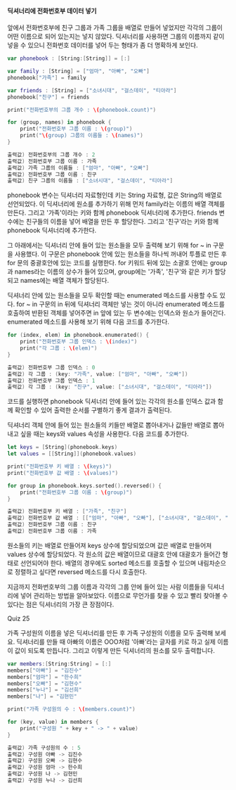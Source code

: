 #### 딕셔너리에 전화번호부 데이터 넣기

앞에서 전화번호부에 친구 그룹과 가족 그룹을 배열로 만들어 넣었지만 각각의 그룹이 어떤 이름으로 되어 있는지는 넣지 않았다.
딕셔너리를 사용하면 그룹의 이름까지 같이 넣을 수 있으니 전화번호 데이터를 넣어 두는 형태가 좀 더 명확하게 보인다.
```swift
var phonebook : [String:[String]] = [:]

var family : [String] = ["엄마", "아빠", "오빠"]
phonebook["가족"] = family

var friends : [String] = ["소녀시대", "걸스데이", "티아라"]
phonebook["친구"] = friends

print("전화번호부의 그룹 개수 : \(phonebook.count)")

for (group, names) in phonebook {
    print("전화번호부 그룹 이름 : \(group)")
    print("\(group) 그룹의 이름들 : \(names)")
}

출력값) 전화번호부의 그룹 개수 : 2
출력값) 전화번호부 그룹 이름 : 가족
출력값) 가족 그룹의 이름들 : ["엄마", "아빠", "오빠"]
출력값) 전화번호부 그룹 이름 : 친구
출력값) 친구 그룹의 이름들 : ["소녀시대", "걸스데이", "티아라"]
```
phonebook 변수는 딕셔너리 자료형인데 키는 String 자료형, 값은 String의 배열로 선언되었다. 이 딕셔너리에 원소를 추가하기 위해 먼저 family라는 이름의 배열 객체를 만든다.
그리고 '가족'이라는 키와 함께 phonebook 딕셔너리에 추가한다. friends 변수에는 친구들의 이름을 넣어 배열을 만든 후 할당한다. 그리고 '친구'라는 키와 함께 phonebook 딕셔너리에 추가한다.

그 아래에서는 딕셔너리 안에 들어 있는 원소들을 모두 출력해 보기 위해 for ~ in 구문을 사용했다. 이 구문은 phonebook 안에 있는 원소들을 하나씩 꺼내어 투플로 만든 후 for 문의 중괄호안에 있는 코드를 실행한다.
for 키워드 뒤에 있는 소괄호 안에는 group과 names라는 이름의 상수가 들어 있으며, group에는 '가족', '친구'와 같은 키가 할당되고 names에는 배열 객체가 할당된다.

딕셔너리 안에 있는 원소들을 모두 확인할 때는 enumerated 메소드를 사용할 수도 있다.
for ~ in 구문의 in 뒤에 딕셔너리 객체만 넣는 것이 아니라 enumerated 메소드를 호출하여 반환된 객체를 넣어주면 in 앞에 있는 두 변수에는 인덱스와 원소가 들어간다.
enumerated 메소드를 사용해 보기 위해 다음 코드를 추가한다.
```swift
for (index, elem) in phonebook.enumerated() {
    print("전화번호부 그룹 인덱스 : \(index)")
    print("각 그룹 : \(elem)")
}

출력값) 전화번호부 그룹 인덱스 : 0
출력값) 각 그룹 : (key: "가족", value: ["엄마", "아빠", "오빠"])
출력값) 전화번호부 그룹 인덱스 : 1
출력값) 각 그룹 : (key: "친구", value: ["소녀시대", "걸스데이", "티아라"])
```
코드를 실행하면 phonebook 딕셔너리 안에 들어 있는 각각의 원소를 인덱스 값과 함께 확인할 수 있어 출력한 순서를 구별하기 좋게 결과가 출력된다.

딕셔너리 객체 안에 들어 있는 원소들의 키들만 배열로 뽑아내거나 값들만 배열로 뽑아내고 싶을 때는 keys와 values 속성을 사용한다. 다음 코드를 추가한다.
```swift
let keys = [String](phonebook.keys)
let values = [[String]](phonebook.values)

print("전화번호부 키 배열 : \(keys)")
print("전화번호부 값 배열 : \(values)")

for group in phonebook.keys.sorted().reversed() {
    print("전화번호부 그룹 이름 : \(group)")
}

출력값) 전화번호부 키 배열 : ["가족", "친구"]
출력값) 전화번호부 값 배열 : [["엄마", "아빠", "오빠"], ["소녀시대", "걸스데이", "티아라"]]
출력값) 전화번호부 그룹 이름 : 친구
출력값) 전화번호부 그룹 이름 : 가족
```
원소들의 키는 배열로 만들어져 keys 상수에 할당되었으며 값은 배열로 만들어져 values 상수에 할당되었다. 각 원소의 값은 배열이므로 대괄호 안에 대괄호가 들어간 형태로 선언되어야 한다.
배열의 경우에도 sorted 메소드를 호출할 수 있으며 내림차순으로 정렬하고 싶다면 reversed 메소드를 다시 호출한다.

지금까지 전화번호부의 그룹 이름과 각각의 그룹 안에 들어 있는 사람 이름들을 딕셔너리에 넣어 관리하는 방법을 알아보았다. 이름으로 무언가를 찾을 수 있고 빨리 찾아볼 수 있다는 점은 딕셔너리의 가장 큰 장점이다.

Quiz 25

가족 구성원의 이름을 넣은 딕셔너리를 만든 후 가족 구성원의 이름을 모두 출력해 보세요. 딕셔너리를 만들 때 아빠의 이름은 OOO처럼 '아빠'라는 글자를 키로 하고 실제 이름이 값이 되도록 만듭니다.
그리고 이렇게 만든 딕셔너리의 원소를 모두 출력합니다.
```swift
var members:[String:String] = [:]
members["아빠"] = "김진수"
members["엄마"] = "한수희"
members["오빠"] = "김현수"
members["누나"] = "김선희"
members["나"] = "김현민"

print("가족 구성원의 수 : \(members.count)")

for (key, value) in members {
    print("구성원 " + key + " -> " + value)
}

출력값) 가족 구성원의 수 : 5
출력값) 구성원 아빠 -> 김진수
출력값) 구성원 오빠 -> 김현수
출력값) 구성원 엄마 -> 한수희
출력값) 구성원 나 -> 김현민
출력값) 구성원 누나 -> 김선희
```
